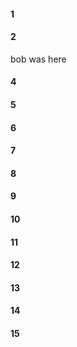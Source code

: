 #### 1
#### 2
bob was here
#### 4
#### 5
#### 6
#### 7
#### 8
#### 9
#### 10
#### 11
#### 12
#### 13
#### 14
#### 15
